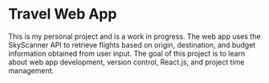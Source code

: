 <h1>Travel Web App</h1>
<Text>This is my personal project and is a work in progress. The web app uses the SkyScanner API to retrieve flights based on origin, destination, and budget information obtained from user input. The goal of this project is to learn about web app development, version control, React.js, and project time management.</Text>
